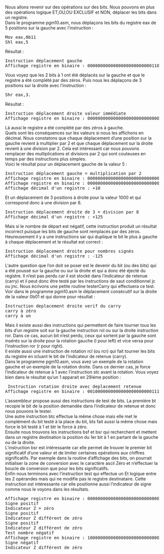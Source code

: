 Nous allons revenir sur des opérations sur des bits. Nous pouvons en plus des opérations logique ET,OU,OU EXCLUSIF et NON, déplacer les bits dans un registre.<br>
Dans le programme pgm10.asm, nous déplaçons les bits du registre eax de 5 positions sur la gauche avec l’instruction :
<pre>
Mov eax,0b11
Shl eax,5
</pre>
Résultat :
<pre>
Instruction déplacement gauche
Affichage registre en binaire : 00000000000000000000000001100000
</pre>
Vous voyez que les 2 bits à 1 ont été déplacés sur la gauche et  que le registre a été complété par des zéros.
Puis nous les déplaçons de 3 positions sur la droite avec l’instruction :
<pre>
Shr eax,3.
</pre>
Résultat :
<pre>
Instruction déplacement droite valeur immédiate
Affichage registre en binaire : 00000000000000000000000000001100
</pre>
Là aussi le registre a été complété par des zéros à gauche.<br>
Quels sont les conséquences sur les valeurs si nous les affichons en décimal. Nous constatons que chaque déplacement d’une position sur la gauche revient à multiplier par 2 et que chaque déplacement sur la droite revient à une division par 2. Cela est intéressant car nous pouvons remplacer des multiplications et divisions par 2 qui sont couteuses en temps par des instructions plus simples.<br> 
Voici le résultat pour un déplacement gauche de la valeur 5 :
<pre>
Instruction déplacement gauche = multiplication par 2
Affichage registre en binaire : 00000000000000000000000000000101
Affichage registre en binaire : 00000000000000000000000000001010
Affichage décimal d'un registre : +10
</pre>
Et un déplacement de 3 positions à droite pour la valeur 1000 et qui correspond donc à une division par 8.
<pre>
Instruction déplacement droite de 3 = division par 8
Affichage décimal d'un registre : +125
</pre>
Mais si le nombre de départ est négatif, cette instruction produit un résultat incorrect puisque les bits de gauche sont remplacés par des zéros. Heureusement il y a une instructions sar qui duplique le bit le plus à gauche à chaque déplacement et le résultat est correct :
<pre>
Instruction déplacement droite pour nombres signés
Affichage décimal d'un registre : -125 
</pre>
L‘autre question que l’on doit se poser est le devenir du bit (ou des bits) qui a été poussé sur la gauche ou sur la droite et qui a donc été éjecté du registre. Il n’est pas perdu car il est stocké dans l’indicateur de retenue (carry) et il peut donc être testé par les instructions de saut conditionnel  jc ou jnc. Nous écrivons une petite routine testerCarry qui effectuera ce test.
Voir dans le programme pgm10.asm le déplacement consécutif sur la droite de la valeur 0b01 et qui donne pour résultat :
<pre>
Instruction deplacement droite verif du carry
carry à zéro
carry à un
</pre>
Mais il existe aussi des instructions qui permettent de faire tourner tous les bits d’un registre soit sur la gauche instruction rol ou sur la droite instruction ror. Dans ce cas, aucun bit n’est perdu, ceux qui sortent par la gauche sont insérés sur la droite  pour la rotation gauche (l pour left) et vice versa pour l’instruction ror (r pour right).<br>
Il existe aussi une instruction de rotation rcl (ou rcr) qui fait tourner les bits du registre en icluant le bit de l’indicateur de retenue (carry).<br>
Dans le programme pgm10.asm, vous avez un exemple de la rotation gauche et un exemple de la rotation droite. Dans ce dernier cas, je force l’indicateur de retenue à 1 avec l’instruction stc avant la rotation. Vous voyez bien dans le résultat qu’un 1 apparait en 29iéme position :
<pre>
 Instruction rotation droite avec deplacement retenue
Affichage registre en binaire : 00100000000000000000000001110000
</pre>
L’assembleur propose aussi des instructions de test de bits. La première bt  recopie le bit de la position demandée dans l’indicateur de retenue et donc nous pouvons le tester.<br>
Une autre instruction btc effectue la même chose mais elle met le complément du  bit testé à la place du bit, bts fait aussi la même chose mais force le bit testé à 1 et btr le force à zéro. <br>
Ensuite nous trouvons les instructions bsf et bsr qui recherchent et mettent dans un registre destination la position du 1er bit à 1 en partant de la gauche ou de la droite.<br>
L’instruction bsr est intéressante car elle permet de trouver le premier bit significatif d’une valeur et de  limiter certaines opérations aux chiffres significatifs. Par exemple dans la routine d’affichage des bits, on pourrait initialiser la zone de conversion avec le caractère ascii Zéro et n’effectuer la boucle de conversion que pour les bits significatifs.<br>
Enfin nous terminons avec l’instruction test qui effectue un Et logique entre les 2 opérandes mais qui ne modifie pas  le registre destinataire. Cette instruction est intéressante car elle positionne aussi l’indicateur de signe comme nous le voyons dans les résultats.
<pre>
Affichage registre en binaire : 00000000000000000000000000001100
Signe positif
Indicateur Z = zéro
Signe positif
Indicateur Z différent de zéro
Signe positif
Indicateur Z différent de zéro
Test nombre négatif
Affichage registre en binaire : 10000000000000000000000000001100
Signe négatif
Indicateur Z différent de zéro
</pre>
